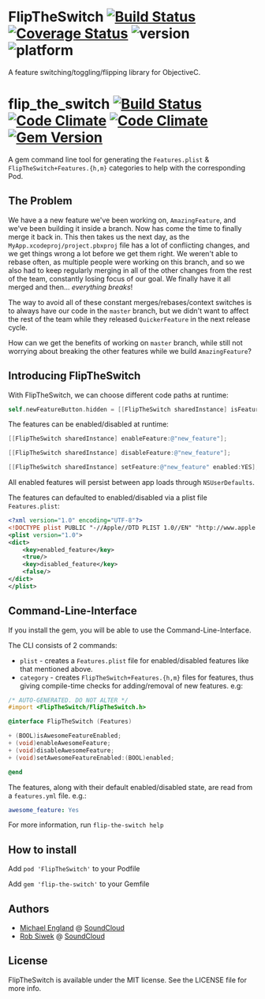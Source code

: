 # FlipTheSwitch [![Build Status](https://travis-ci.org/michaelengland/FlipTheSwitch.svg?branch=master)](https://travis-ci.org/michaelengland/FlipTheSwitch) [![Coverage Status](https://img.shields.io/coveralls/michaelengland/FlipTheSwitch.svg)](https://coveralls.io/r/michaelengland/FlipTheSwitch?branch=master) ![version](https://cocoapod-badges.herokuapp.com/v/FlipTheSwitch/badge.png) ![platform](https://cocoapod-badges.herokuapp.com/p/FlipTheSwitch/badge.png)

A feature switching/toggling/flipping library  for ObjectiveC.

# flip_the_switch [![Build Status](https://travis-ci.org/michaelengland/FlipTheSwitch.svg?branch=master)](https://travis-ci.org/michaelengland/FlipTheSwitch) [![Code Climate](https://codeclimate.com/github/michaelengland/FlipTheSwitch.png)](https://codeclimate.com/github/michaelengland/FlipTheSwitch) [![Code Climate](https://codeclimate.com/github/michaelengland/FlipTheSwitch/coverage.png)](https://codeclimate.com/github/michaelengland/FlipTheSwitch) [![Gem Version](https://badge.fury.io/rb/flip-the-switch.svg)](http://badge.fury.io/rb/flip-the-switch)

A gem command line tool for generating the `Features.plist` & `FlipTheSwitch+Features.{h,m}` categories to help with the corresponding Pod.

## The Problem

We have a a new feature we've been working on, `AmazingFeature`, and we've been building it inside a branch.
Now has come the time to finally merge it back in. This then takes us the next day, as the `MyApp.xcodeproj/project.pbxproj` file has a lot of conflicting changes, and we get things wrong a lot before we get them right.
We weren't able to rebase often, as multiple people were working on this branch, and so we also had to keep regularly merging in all of the other changes from the rest of the team, constantly losing focus of our goal.
We finally have it all merged and then... *everything breaks*!

The way to avoid all of these constant merges/rebases/context switches is to always have our code in the `master` branch, but we didn't want to affect the rest of the team while they released `QuickerFeature` in the next release cycle.

How can we get the benefits of working on `master` branch, while still not worrying about breaking the other features while we build `AmazingFeature`?

## Introducing FlipTheSwitch

With FlipTheSwitch, we can choose different code paths at runtime:

```objective-c
self.newFeatureButton.hidden = [[FlipTheSwitch sharedInstance] isFeatureEnabled:@"new_feature"];
```

The features can be enabled/disabled at runtime:

```objective-c
[[FlipTheSwitch sharedInstance] enableFeature:@"new_feature"];
```

```objective-c
[[FlipTheSwitch sharedInstance] disableFeature:@"new_feature"];
```

```objective-c
[[FlipTheSwitch sharedInstance] setFeature:@"new_feature" enabled:YES];
```

All enabled features will persist between app loads through `NSUserDefaults`.

The features can defaulted to enabled/disabled via a plist file `Features.plist`:

```xml
<?xml version="1.0" encoding="UTF-8"?>
<!DOCTYPE plist PUBLIC "-//Apple//DTD PLIST 1.0//EN" "http://www.apple.com/DTDs/PropertyList-1.0.dtd">
<plist version="1.0">
<dict>
    <key>enabled_feature</key>
    <true/>
    <key>disabled_feature</key>
    <false/>
</dict>
</plist>
```

## Command-Line-Interface

If you install the gem, you will be able to use the Command-Line-Interface.

The CLI consists of 2 commands:

 - `plist` - creates a `Features.plist` file for enabled/disabled features like that mentioned above.
 - `category` - creates `FlipTheSwitch+Features.{h,m}` files for features, thus giving compile-time checks for adding/removal of new features.
e.g:

```objective-c
/* AUTO-GENERATED. DO NOT ALTER */
#import <FlipTheSwitch/FlipTheSwitch.h>

@interface FlipTheSwitch (Features)

+ (BOOL)isAwesomeFeatureEnabled;
+ (void)enableAwesomeFeature;
+ (void)disableAwesomeFeature;
+ (void)setAwesomeFeatureEnabled:(BOOL)enabled;

@end
```

The features, along with their default enabled/disabled state, are read from a `features.yml` file. e.g.:

```yaml
awesome_feature: Yes
```

For more information, run `flip-the-switch help`

## How to install

Add `pod 'FlipTheSwitch'` to your Podfile

Add `gem 'flip-the-switch'` to your Gemfile

## Authors

  - [Michael England](https://github.com/michaelengland) @ [SoundCloud](https://github.com/soundcloud)
  - [Rob Siwek](https://github.com/nerdsRob) @ [SoundCloud](https://github.com/soundcloud)

## License

FlipTheSwitch is available under the MIT license. See the LICENSE file for more info.
